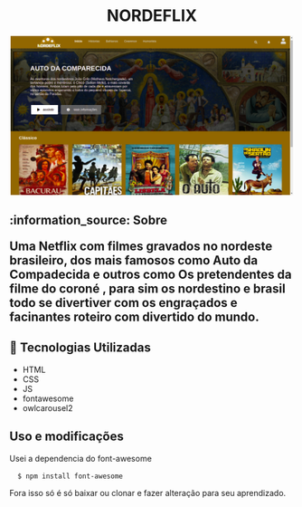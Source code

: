 <h1 align="center">NORDEFLIX</h1>
<p align="center">
<img src='img/02⁄25⁄2119-02-19.png' width="500px"></img>
</p>

<h2> :information_source: Sobre</2>

 Uma Netflix com filmes gravados no nordeste brasileiro, dos mais famosos 
 como <b>Auto da Compadecida</b> e outros como <b>Os pretendentes da filme do coroné </b>, para sim os nordestino e brasil todo se divertiver com os engraçados e facinantes roteiro com divertido do mundo.
 
 
 
## :rocket: Tecnologias Utilizadas 
  - HTML
  - CSS
  - JS
  - fontawesome
  - owlcarousel2

## Uso e modificações
Usei a dependencia do font-awesome
```
  $ npm install font-awesome
```
 Fora isso só é só baixar ou clonar e fazer alteração para seu aprendizado.
 
